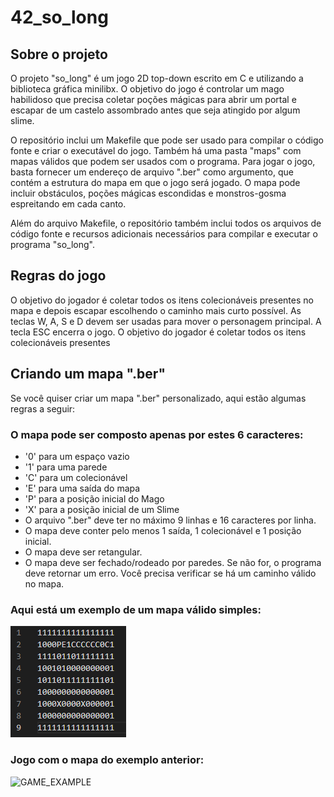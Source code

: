 # 42_so_long

## Sobre o projeto
O projeto "so_long" é um jogo 2D top-down escrito em C e utilizando a biblioteca gráfica minilibx. O objetivo do jogo é controlar um mago habilidoso que precisa coletar poções mágicas para abrir um portal e escapar de um castelo assombrado antes que seja atingido por algum slime.

O repositório inclui um Makefile que pode ser usado para compilar o código fonte e criar o executável do jogo. Também há uma pasta "maps" com mapas válidos que podem ser usados com o programa. Para jogar o jogo, basta fornecer um endereço de arquivo ".ber" como argumento, que contém a estrutura do mapa em que o jogo será jogado. O mapa pode incluir obstáculos, poções mágicas escondidas e monstros-gosma espreitando em cada canto.

Além do arquivo Makefile, o repositório também inclui todos os arquivos de código fonte e recursos adicionais necessários para compilar e executar o programa "so_long".

## Regras do jogo
O objetivo do jogador é coletar todos os itens colecionáveis presentes no mapa e depois escapar escolhendo o caminho mais curto possível.
As teclas W, A, S e D devem ser usadas para mover o personagem principal.
A tecla ESC encerra o jogo.
O objetivo do jogador é coletar todos os itens colecionáveis presentes


## Criando um mapa ".ber"
Se você quiser criar um mapa ".ber" personalizado, aqui estão algumas regras a seguir:

### O mapa pode ser composto apenas por estes 6 caracteres:
* '0' para um espaço vazio
* '1' para uma parede
* 'C' para um colecionável
* 'E' para uma saída do mapa
* 'P' para a posição inicial do Mago
* 'X' para a posição inicial de um Slime
* O arquivo ".ber" deve ter no máximo 9 linhas e 16 caracteres por linha.
* O mapa deve conter pelo menos 1 saída, 1 colecionável e 1 posição inicial.
* O mapa deve ser retangular.
* O mapa deve ser fechado/rodeado por paredes. Se não for, o programa deve retornar um erro.
Você precisa verificar se há um caminho válido no mapa.

### Aqui está um exemplo de um mapa válido simples:
![MAP_EXAMPLE](./readme_utils/map_ex.bmp)

### Jogo com o mapa do exemplo anterior:
![GAME_EXAMPLE](./readme_utils/game_example.gif)